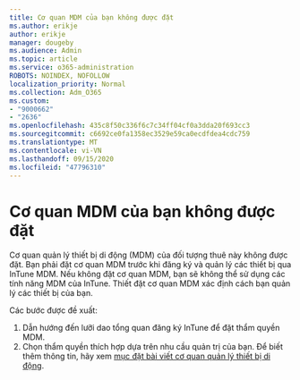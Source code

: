 ```yaml
---
title: Cơ quan MDM của bạn không được đặt
ms.author: erikje
author: erikje
manager: dougeby
ms.audience: Admin
ms.topic: article
ms.service: o365-administration
ROBOTS: NOINDEX, NOFOLLOW
localization_priority: Normal
ms.collection: Adm_O365
ms.custom:
- "9000662"
- "2636"
ms.openlocfilehash: 435c8f50c336f6c7c34ff04cf0a3dda20f693cc3
ms.sourcegitcommit: c6692ce0fa1358ec3529e59ca0ecdfdea4cdc759
ms.translationtype: MT
ms.contentlocale: vi-VN
ms.lasthandoff: 09/15/2020
ms.locfileid: "47796310"
---
```

# <a name="your-mdm-authority-is-not-set"></a>Cơ quan MDM của bạn không được đặt

Cơ quan quản lý thiết bị di động (MDM) của đối tượng thuê này không được đặt. Bạn phải đặt cơ quan MDM trước khi đăng ký và quản lý các thiết bị qua InTune MDM. Nếu không đặt cơ quan MDM, bạn sẽ không thể sử dụng các tính năng MDM của InTune. Thiết đặt cơ quan MDM xác định cách bạn quản lý các thiết bị của bạn.

Các bước được đề xuất:
1. Dẫn hướng đến lưỡi dao tổng quan đăng ký InTune để đặt thẩm quyền MDM.
2. Chọn thẩm quyền thích hợp dựa trên nhu cầu quản trị của bạn. Để biết thêm thông tin, hãy xem [mục đặt bài viết cơ quan quản lý thiết bị di động](https://docs.microsoft.com/intune/mdm-authority-set).